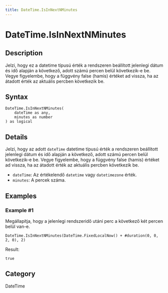 ```yaml
---
title: DateTime.IsInNextNMinutes
---
```


# DateTime.IsInNextNMinutes


## Description

Jelzi, hogy ez a datetime típusú érték a rendszeren beállított jelenlegi dátum és idő alapján a következő, adott számú percen belül következik-e be. Vegye figyelembe, hogy a függvény false (hamis) értéket ad vissza, ha az átadott érték az aktuális percben következik be.


## Syntax

```powerquery
DateTime.IsInNextNMinutes(
    dateTime as any,
    minutes as number
) as logical
```


## Details

Jelzi, hogy az adott <code>dateTime</code> datetime típusú érték a rendszeren beállított jelenlegi dátum és idő alapján a következő, adott számú percen belül következik-e be. Vegye figyelembe, hogy a függvény false (hamis) értéket ad vissza, ha az átadott érték az aktuális percben következik be.      <ul>      <li><code>dateTime</code>: Az értékelendő <code>datetime</code> vagy <code>datetimezone</code> érték.</li>      <li><code>minutes</code>: A percek száma.</li>      </ul>


## Examples

### Example #1 
Megállapítja, hogy a jelenlegi rendszeridő utáni perc a következő két percen belül van-e.
```powerquery
DateTime.IsInNextNMinutes(DateTime.FixedLocalNow() + #duration(0, 0, 2, 0), 2)
```

Result: 
```powerquery
true
```




## Category
DateTime
